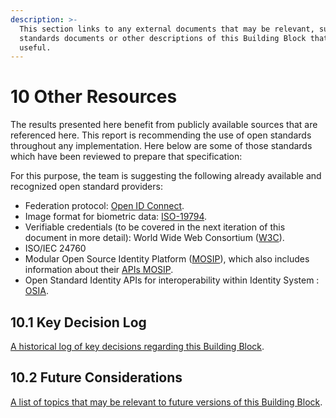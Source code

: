 ```yaml
---
description: >-
  This section links to any external documents that may be relevant, such as
  standards documents or other descriptions of this Building Block that may be
  useful.
---
```


# 10 Other Resources

The results presented here benefit from publicly available sources that are referenced here. This report is recommending the use of open standards throughout any implementation. Here below are some of those standards which have been reviewed to prepare that specification:

For this purpose, the team is suggesting the following already available and recognized open standard providers:

* Federation protocol: [Open ID Connect](https://openid.net/developers/specs/).
* Image format for biometric data: [ISO-19794](https://www.iso.org/search.html?q=ISO%2019794).
* Verifiable credentials (to be covered in the next iteration of this document in more detail): World Wide Web Consortium ([W3C](https://www.w3.org/TR/vc-data-model/)).
* ISO/IEC 24760
* Modular Open Source Identity Platform ([MOSIP](https://github.com/mosip)), which also includes information about their [APIs MOSIP](https://docs.mosip.io/platform/apis).
* Open Standard Identity APIs for interoperability within Identity System : [OSIA](https://osia.readthedocs.io/en/latest/).

## 10.1 Key Decision Log

[A historical log of key decisions regarding this Building Block](https://govstack-global.atlassian.net/l/cp/9vBor6Na).

## 10.2 Future Considerations

[A list of topics that may be relevant to future versions of this Building Block](https://govstack-global.atlassian.net/l/cp/u2KUXTaV).

